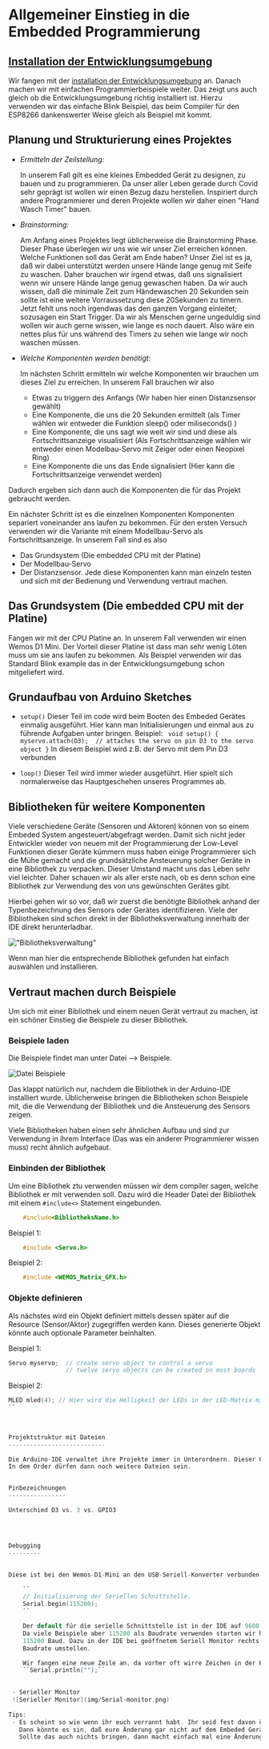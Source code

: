 Allgemeiner Einstieg in die Embedded Programmierung
===================================================


[Installation der Entwicklungsumgebung](ESP8266/README.md)
---------------------------------------------------------
Wir fangen mit der [installation der Entwicklungsumgebung](ESP8266/README.md) an.
Danach machen wir mit einfachen Programmierbeispiele weiter. Das zeigt uns auch gleich ob die Entwicklungsumgebung richtig installiert ist.
Hierzu verwenden wir das einfache Blink Beispiel, das beim Compiler für den ESP8266 dankenswerter Weise gleich als Beispiel mit kommt.



Planung und Strukturierung eines Projektes
------------------------------------------

 - *Ermitteln der Zeilstellung:*

   In unserem Fall gilt es eine kleines Embedded Gerät zu designen, zu bauen und zu programmieren.
   Da unser aller Leben gerade durch Covid sehr geprägt ist wollen wir einen Bezug dazu herstellen.
   Inspiriert durch andere Programmierer und deren Projekte wollen wir daher einen "Hand Wasch Timer" bauen.

 - *Brainstorming:*

   Am Anfang eines Projektes liegt üblicherweise die Brainstorming Phase.
   Dieser Phase überlegen wir uns wie wir unser Ziel erreichen können.
   Welche Funktionen soll das Gerät am Ende haben?
   Unser Ziel ist es ja, daß wir dabei unterstützt werden unsere Hände lange genug mit Seife zu waschen.
   Daher brauchen wir irgend etwas, daß uns signalisiert wenn wir unsere Hände lange genug gewaschen haben.
   Da wir auch wissen, daß die minimale Zeit zum Händewaschen 20 Sekunden sein sollte ist eine weitere Vorraussetzung diese 20Sekunden zu timern.
   Jetzt fehlt uns noch irgendwas das den ganzen Vorgang einleitet; sozusagen ein Start Trigger.
   Da wir als Menschen gerne ungeduldig sind wollen wir auch gerne wissen, wie lange es noch dauert. Also wäre ein nettes plus für uns während des Timers zu sehen wie lange wir noch waschen müssen.


 - *Welche Komponenten werden benötigt*:

   Im nächsten Schritt ermitteln wir welche Komponenten wir brauchen um dieses Ziel zu erreichen. In unserem Fall brauchen wir also
    - Etwas zu triggern des Anfangs (Wir haben hier einen Distanzsensor gewählt)
    - Eine Komponente, die uns die 20 Sekunden ermittelt (als Timer wählen wir entweder die Funktion sleep() oder miliseconds() )
    - Eine Komponente, die uns sagt wie weit wir sind und diese als Fortschrittsanzeige visualisiert (Als Fortschrittsanzeige wählen wir entweder einen Modelbau-Servo mit Zeiger oder einen Neopixel Ring) 
    - Eine Komponente die uns das Ende signalisiert (Hier kann die Fortschrittsanzeige verwendet werden)

Dadurch ergeben sich dann auch die Komponenten die für das Projekt gebraucht werden.

Ein nächster Schritt ist es die einzelnen Komponenten Komponenten separiert voneinander ans laufen zu bekommen.
Für den ersten Versuch verwenden wir die Variante mit einem Modellbau-Servo als Fortschrittsanzeige.
In unserem Fall sind es also
 - Das Grundsystem (Die embedded CPU mit der Platine)
 - Der Modellbau-Servo
 - Der Distanzsensor.
Jede diese Komponenten kann man einzeln testen und sich mit der Bedienung und Verwendung vertraut machen.

Das Grundsystem (Die embedded CPU mit der Platine)
--------------------------------------------------
Fangen wir mit der CPU Platine an. In unserem Fall verwenden wir einen Wemos D1 Mini.
Der Vorteil dieser Platine ist dass man sehr wenig Löten muss um sie ans laufen zu bekommen.
Als Beispiel verwenden wir das Standard Blink example das in der Entwicklungsumgebung schon mitgeliefert wird.

Grundaufbau von Arduino Sketches
--------------------------------
 - ``setup()``
 	Dieser Teil im code wird beim Booten des Embeded Gerätes einmalig ausgeführt. Hier kann man Initialisierungen 
 	und einmal aus zu führende Aufgaben unter bringen.
 	Beispiel:
 		``
		void setup() {
  			myservo.attach(D3);  // attaches the servo on pin D3 to the servo object
		}``
		In diesem Beispiel wird z.B. der Servo mit dem Pin D3 verbunden


 - ``loop()``
 	Dieser Teil wird immer wieder ausgeführt. Hier spielt sich normalerweise das Hauptgeschehen unseres Programmes ab.


Bibliotheken für weitere Komponenten
------------------------------------
Viele verschiedene Geräte (Sensoren und Aktoren) können von so einem Embeded System angesteuert/abgefragt werden.
Damit sich nicht jeder Entwickler wieder von neuem mit der Programmierung der Low-Level Funktionen dieser Geräte kümmern muss
haben einige Programmierer sich die Mühe gemacht und die grundsätzliche Ansteuerung solcher Geräte in eine Bibliothek zu verpacken.
Dieser Umstand macht uns das Leben sehr viel leichter.
Daher schauen wir als aller erste nach, ob es denn schon eine Bibliothek zur Verwendung des von uns gewünschten Gerätes gibt.

Hierbei gehen wir so vor, daß wir zuerst die benötigte Bibliothek anhand der Typenbezeichnung des Sensors oder Gerätes identifizieren.
Viele der Bibliotheken sind schon direkt in der Bibliotheksverwaltung innerhalb der IDE direkt herunterladbar.

!["Bibliotheksverwaltung"](img/Bibliotheksverwaltung.png)

Wenn man hier die entsprechende Bibliothek gefunden hat einfach auswählen und installieren.

Vertraut machen durch Beispiele
-------------------------------

Um sich mit einer Bibliothek und einem neuen Gerät vertraut zu machen, ist ein schöner Einstieg die Beispiele zu dieser Bibliothek.

### Beispiele laden

Die Beispiele findet man unter Datei --> Beispiele.

![Datei Beispiele](img/Open-Example-for-Lib.png)

Das klappt natürlich nur, nachdem die Bibliothek in der Arduino-IDE installiert wurde.
Üblicherweise bringen die Bibliotheken schon Beispiele mit, die die Verwendung der Bibliothek und die Ansteuerung des Sensors zeigen.

Viele Bibliotheken haben einen sehr ähnlichen Aufbau und sind zur Verwendung in ihrem Interface (Das was ein anderer Programmierer wissen muss) recht ähnlich aufgebaut.

### Einbinden der Bibliothek

Um eine Bibliothek ztu verwenden müssen wir dem compiler sagen, welche Bibliothek er mit verwenden soll.
Dazu wird die Header Datei der Bibliothek mit einem ``#include<>`` Statement eingebunden.

```C
	#include<BibliotheksName.h>
```

Beispiel 1: 
```C
	#include <Servo.h>
```

Beispiel 2:
```C
	#include <WEMOS_Matrix_GFX.h>
```
 		
### Objekte definieren

Als nächstes wird ein Objekt definiert mittels dessen später auf die Resource (Sensor/Aktor) zugegriffen werden kann.
Dieses generierte Objekt könnte auch optionale Parameter beinhalten. 
 	
Beispiel 1:
```C
Servo myservo;  // create servo object to control a servo
                // twelve servo objects can be created on most boards
```
 	
Beispiel 2:

```C
MLED mled(4); // Hier wird die Helligkeit der LEDs in der LED-Matrix mit angegeben.
``
 		
 

Projektstruktur mit Dateien
---------------------------

Die Arduino-IDE verwaltet ihre Projekte immer in Unterordnern. Dieser Unterordner muss den gleichen Namen haben wie das Hauptprogramm. Das Hauptprogramm hat dann die Endung ".ino".
In dem Order dürfen dann noch weitere Dateien sein.


Pinbezeichnungen
----------------

Unterschied D3 vs. 3 vs. GPIO3




Debugging
---------


Diese ist bei den Wemos-D1-Mini an den USB-Seriell-Konverter verbunden und kann durch den seriell Monitor in der IDE (Symbol rechts oben) zur Anzeige gebracht werden.

	``
	// Initialisierung der Seriellen Schnittstelle.
	Serial.begin(115200);
	``

	Der default für die serielle Schnittstelle ist in der IDE auf 9600 eingestellt. 
	Da viele Beispiele aber 115200 als Baudrate verwenden starten wir hier auch mit 
	115200 Baud. Dazu in der IDE bei geöffnetem Seriell Monitor rechts unten die 
	Baudrate umstellen.

	Wir fangen eine neue Zeile an, da vorher oft wirre Zeichen in der Konsole zu sehen sind
  	``Serial.println("");``
  

 - Serieller Monitor
 ![Serieller Monitor](img/Serial-monitor.png)
 
Tips:
 - Es scheint so wie wenn ihr euch verrannt habt. Ihr seid fest davon überzeugt, daß das was ihr gerade geändert habe eigentlich funktionieren sollte. Aber euer Programm reagiert immer noch so wie vor der Änderung, die eigentlich eine Verhaltens-Besserung bringen sollte.
   Dann könnte es sin, daß eure Änderung gar nicht auf dem Embeded Gerät landet. Ein erster Blick auf die Ausgabe des COmpilers und des Upload Prozesses zeigt hier oft schon einen Hinweis. 
   Sollte das auch nichts bringen, dann macht einfach mal eine Änderung, bei der ihr sicher seid, daß sie sich auch auswirken muss; ladet diese auf den Arduino/Wemos und schaut ob sich das was ihr erwartet auch ändert.
   
  


